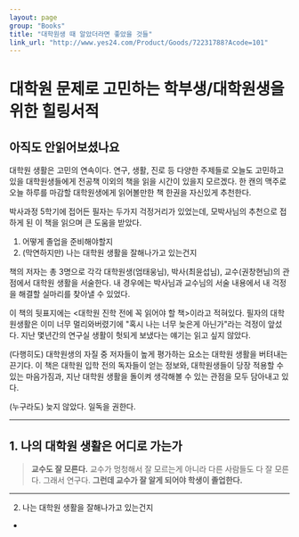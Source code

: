 ```yaml
---
layout: page
group: "Books"
title: "대학원생 때 알았더라면 좋았을 것들"
link_url: "http://www.yes24.com/Product/Goods/72231788?Acode=101"
---
```


# 대학원 문제로 고민하는 학부생/대학원생을 위한 힐링서적

## 아직도 안읽어보셨나요
대학원 생활은 고민의 연속이다. 연구, 생활, 진로 등 다양한 주제들로 오늘도 고민하고 있을 대학원생들에게 전공책 이외의 책을 읽을 시간이 있을지 모르겠다. 한 캔의 맥주로 오늘 하루를 마감할 대학원생에게 읽어볼만한 책 한권을 자신있게 추천한다.

박사과정 5학기에 접어든 필자는 두가지 걱정거리가 있었는데, 모박사님의 추천으로 접하게 된 이 책을 읽으며 큰 도움을 받았다.

1. 어떻게 졸업을 준비해야할지
2. (막연하지만) 나는 대학원 생활을 잘해나가고 있는건지

책의 저자는 총 3명으로 각각 대학원생(엄태웅님), 박사(최윤섭님), 교수(권창현님)의 관점에서 대학원 생활을 서술한다. 내 경우에는 박사님과 교수님의 서술 내용에서 내 걱정을 해결할 실마리를 찾아낼 수 있었다.

이 책의 뒷표지에는 <대학원 진학 전에 꼭 읽어야 할 책>이라고 적혀있다. 필자의 대학원생활은 이미 너무 멀리와버렸기에 "혹시 나는 너무 늦은게 아닌가"라는 걱정이 앞섰다. 지난 몇년간의 연구실 생활이 헛되게 보냈다는 얘기는 읽고 싶지 않았다.

(다행히도) 대학원생의 자질 중 저자들이 높게 평가하는 요소는 대학원 생활을 버텨내는 끈기다. 이 책은 대학원 입학 전의 독자들이 얻는 정보와, 대학원생들이 당장 적용할 수 있는 마음가짐과, 지난 대학원 생활을 돌이켜 생각해볼 수 있는 관점을 모두 담아내고 있다.

(누구라도) 늦지 않았다. 일독을 권한다.

- - -
## 1. 나의 대학원 생활은 어디로 가는가

> **교수도 잘 모른다.** 교수가 멍청해서 잘 모르는게 아니라 다른 사람들도 다 잘 모른다. 그래서 연구다. **그런데 교수가 잘 알게 되어야 학생이 졸업한다.**



- - -
2. 나는 대학원 생활을 잘해나가고 있는건지
- 